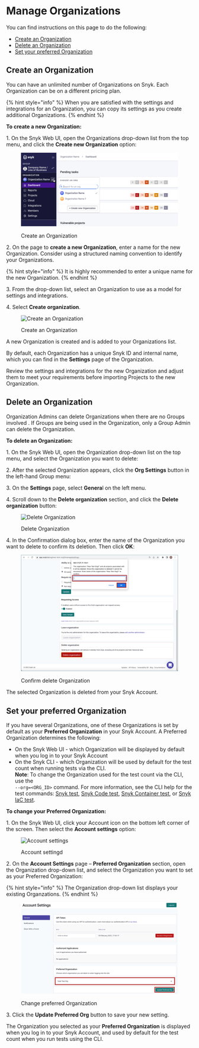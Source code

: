 # Manage Organizations

You can find instructions on this page to do the following:

* [Create an Organization](manage-organizations.md#create-an-organization)
* [Delete an Organization](manage-organizations.md#delete-an-organization)
* [Set your preferred Organization](manage-organizations.md#set-your-preferred-organization)

## Create an Organization

You can have an unlimited number of Organizations on Snyk. Each Organization can be on a different pricing plan.

{% hint style="info" %}
When you are satisfied with the settings and integrations for an Organization, you can copy its settings as you create additional Organizations.
{% endhint %}

**To create a new Organization:**

1\. On the Snyk Web UI, open the Organizations drop-down list from the top menu, and click the **Create new Organization** option:

<figure><img src="../../.gitbook/assets/snyk-org-switcher.png" alt="Create an Organization"><figcaption><p>Create an Organization</p></figcaption></figure>

2\. On the page to **create a new Organization**, enter a name for the new Organization. Consider using a structured naming convention to identify your Organizations.

{% hint style="info" %}
It is highly recommended to enter a unique name for the new Organization.
{% endhint %}

3\. From the drop-down list, select an Organization to use as a model for settings and integrations.

4\. Select **Create organization**.

<figure><img src="../../.gitbook/assets/2022-06-27_17-28-16.png" alt="Create an Organization"><figcaption><p>Create an Organization</p></figcaption></figure>

A new Organization is created and is added to your Organizations list.

By default, each Organization has a unique Snyk ID and internal name, which you can find in the **Settings** page of the Organization.

Review the settings and integrations for the new Organization and adjust them to meet your requirements before importing Projects to the new Organization.

## Delete an Organization

Organization Admins can delete Organizations when there are no Groups involved . If Groups are being used in the Organization, only a Group Admin can delete the Organization.

**To delete an Organization:**

1\. On the Snyk Web UI, open the Organization drop-down list on the top menu, and select the Organization you want to delete:

2\. After the selected Organization appears, click the **Org Settings** button in the left-hand Group menu:

3\. On the **Settings** page, select **Genera**l on the left menu.

4\. Scroll down to the **Delete organization** section, and click the **Delete organization** button:

<figure><img src="../../.gitbook/assets/Org Settings - Delete organization.png" alt="Delete Organization"><figcaption><p>Delete Organization</p></figcaption></figure>

4\. In the Confirmation dialog box, enter the name of the Organization you want to delete to confirm its deletion. Then click **OK**:

<figure><img src="../../.gitbook/assets/Org Settings - Delete organization - Confirmation.png" alt="Confirm delete Organization"><figcaption><p>Confirm delete Organization</p></figcaption></figure>

The selected Organization is deleted from your Snyk Account.

## Set your preferred Organization

If you have several Organizations, one of these Organizations is set by default as your **Preferred Organization** in your Snyk Account. A Preferred Organization determines the following:

* On the Snyk Web UI - which Organization will be displayed by default when you log in to your Snyk Account
* On the Snyk CLI - which Organization will be used by default for the test count when running tests via the CLI.\
  **Note**: To change the Organization used for the test count via the CLI, use the\
  `--org=<ORG_ID>` command. For more information, see the CLI help for the test commands: [Snyk test](../../snyk-cli/commands/test.md), [Snyk Code test](../../snyk-cli/commands/code-test.md), [Snyk Container test](../../snyk-cli/commands/container-test.md), or [Snyk IaC test](../../snyk-cli/commands/iac-test.md).

**To change your Preferred Organization:**

1\. On the Snyk Web UI, click your Account icon on the bottom left corner of the screen. Then select the **Account settings** option:

<figure><img src="../../.gitbook/assets/snyk-account-settings.png" alt="Account settings"><figcaption><p>Account settingd</p></figcaption></figure>

2\. On the **Account Settings** page – **Preferred Organization** section, open the Organization drop-down list, and select the Organization you want to set as your Preferred Organization:

{% hint style="info" %}
The Organization drop-down list displays your existing Organzations.
{% endhint %}

<figure><img src="../../.gitbook/assets/image (148) (1) (1) (1) (1) (1) (1) (1) (1) (1) (1) (1) (1).png" alt="Change preferred Organization"><figcaption><p>Change preferred Organization</p></figcaption></figure>

3\. Click the **Update Preferred Org** button to save your new setting.

The Organization you selected as your **Preferred Organization** is displayed when you log in to your Snyk Account, and used by default for the test count when you run tests using the CLI.
